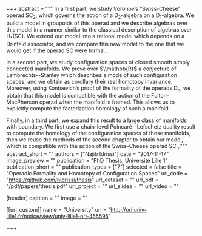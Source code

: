 +++
abstract = """
In a first part, we study Voronov’s “Swiss-Cheese” operad SC<sub>2</sub>, which governs the action of a D<sub>2</sub>-algebra on a D<sub>1</sub>-algebra. We build a model in groupoids of this operad and we describe algebras over this model in a manner similar to the classical description of algebras over H<sub>*</sub>(SC). We extend our model into a rational model which depends on a Drinfeld associator, and we compare this new model to the one that we would get if the operad SC were formal.

In a second part, we study configuration spaces of closed smooth simply connected manifolds. We prove over $\\mathbb{R}$ a conjecture of Lambrechts--Stanley which describes a mode of such configuration spaces, and we obtain as corollary their real homotopy invariance. Moreover, using Kontsevich’s proof of the formality of the operads D<sub>n</sub>, we obtain that this model is compatible with the action of the Fulton–MacPherson operad when the manifold is framed. This allows us to explicitly compute the factorization homology of such a manifold.

Finally, in a third part, we expand this result to a large class of manifolds with boundary. We first use a chain-level Poincaré--Lefschetz duality result to compute the homology of the configuration spaces of these manifolds, then we reuse the methods of the second chapter to obtain our model, which is compatible with the action of the Swiss-Cheese operad SC<sub>n</sub>."""
abstract_short = ""
authors = ["Najib Idrissi"]
date = "2017-11-17"
image_preview = ""
publication = "PhD Thesis, Université Lille 1"
publication_short = ""
publication_types = ["7"]
selected = false
title = "Operadic Formality and Homotopy of Configuration Spaces"
url_code = "https://github.com/nidrissi/thesis"
url_dataset = ""
url_pdf = "/pdf/papers/thesis.pdf"
url_project = ""
url_slides = ""
url_video = ""

[header]
  caption = ""
  image = ""

[[url_custom]]
name = "University"
url = "http://ori.univ-lille1.fr/notice/view/univ-lille1-ori-455595"

+++

